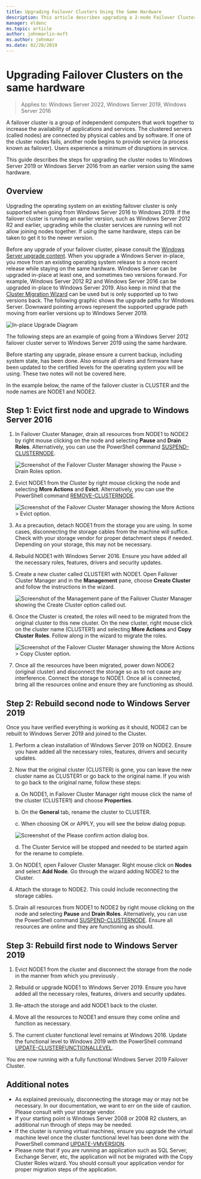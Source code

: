 ```yaml
---
title: Upgrading Failover Clusters Using the Same Hardware
description: This article describes upgrading a 2-node Failover Cluster using the same hardware
manager: eldenc
ms.topic: article
author: johnmarlin-msft
ms.author: johnmar
ms.date: 02/28/2019
---
```


# Upgrading Failover Clusters on the same hardware

>Applies to: Windows Server 2022, Windows Server 2019, Windows Server 2016

A failover cluster is a group of independent computers that work together to increase the availability of applications and services. The clustered servers (called nodes) are connected by physical cables and by software. If one of the cluster nodes fails, another node begins to provide service (a process known as failover). Users experience a minimum of disruptions in service.

This guide describes the steps for upgrading the cluster nodes to Windows Server 2019 or Windows Server 2016 from an earlier version using the same hardware.

## Overview

Upgrading the operating system on an existing failover cluster is only supported when going from Windows Server 2016 to Windows 2019.  If the failover cluster is running an earlier version, such as Windows Server 2012 R2 and earlier, upgrading while the cluster services are running will not allow joining nodes together.  If using the same hardware, steps can be taken to get it to the newer version.

Before any upgrade of your failover cluster, please consult the [Windows Server upgrade content](../get-started/upgrade-overview.md).  When you upgrade a Windows Server in-place, you move from an existing operating system release to a more recent release while staying on the same hardware. Windows Server can be upgraded in-place at least one, and sometimes two versions forward. For example, Windows Server 2012 R2 and Windows Server 2016 can be upgraded in-place to Windows Server 2019.  Also keep in mind that the [Cluster Migration Wizard](https://blogs.msdn.microsoft.com/clustering/2012/06/25/how-to-move-highly-available-clustered-vms-to-windows-server-2012-with-the-cluster-migration-wizard/) can be used but is only supported up to two versions back. The following graphic shows the upgrade paths for Windows Server. Downward pointing arrows represent the supported upgrade path moving from earlier versions up to Windows Server 2019.

![In-place Upgrade Diagram](media/In-Place-Upgrade/In-Place-Upgrade-1.png)

The following steps are an example of going from a Windows Server 2012 failover cluster server to Windows Server 2019 using the same hardware.

Before starting any upgrade, please ensure a current backup, including system state, has been done.  Also ensure all drivers and firmware have been updated to the certified levels for the operating system you will be using.  These two notes will not be covered here.

In the example below, the name of the failover cluster is CLUSTER and the node names are NODE1 and NODE2.

## Step 1: Evict first node and upgrade to Windows Server 2016

1. In Failover Cluster Manager, drain all resources from NODE1 to NODE2 by right mouse clicking on the node and selecting **Pause** and **Drain Roles**.  Alternatively, you can use the PowerShell command [SUSPEND-CLUSTERNODE](/powershell/module/failoverclusters/suspend-clusternode).

    ![Screenshot of the Failover Cluster Manager showing the Pause > Drain Roles option.](media/In-Place-Upgrade/In-Place-Upgrade-2.png)

2. Evict NODE1 from the Cluster by right mouse clicking the node and selecting **More Actions** and **Evict**.  Alternatively, you can use the PowerShell command [REMOVE-CLUSTERNODE](/powershell/module/failoverclusters/remove-clusternode).

    ![Screenshot of the Failover Cluster Manager showing the More Actions > Evict option.](media/In-Place-Upgrade/In-Place-Upgrade-3.png)

3. As a precaution, detach NODE1 from the storage you are using.  In some cases, disconnecting the storage cables from the machine will suffice.  Check with your storage vendor for proper detachment steps if needed.  Depending on your storage, this may not be necessary.

4. Rebuild NODE1 with Windows Server 2016.  Ensure you have added all the necessary roles, features, drivers and security updates.

5. Create a new cluster called CLUSTER1 with NODE1.  Open Failover Cluster Manager and in the **Management** pane, choose **Create Cluster** and follow the instructions in the wizard.

    ![Screenshot of the Management pane of the Failover Cluster Manager showing the Create Cluster option called out.](media/In-Place-Upgrade/In-Place-Upgrade-4.png)

6. Once the Cluster is created, the roles will need to be migrated from the original cluster to this new cluster.  On the new cluster, right mouse click on the cluster name (CLUSTER1) and selecting **More Actions** and **Copy Cluster Roles**.  Follow along in the wizard to migrate the roles.

    ![Screenshot of the Failover Cluster Manager showing the More Actions > Copy Cluster option.](media/In-Place-Upgrade/In-Place-Upgrade-5.png)

7.  Once all the resources have been migrated, power down NODE2 (original cluster) and disconnect the storage so as to not cause any interference.  Connect the storage to NODE1.  Once all is connected, bring all the resources online and ensure they are functioning as should.

## Step 2: Rebuild second node to Windows Server 2019

Once you have verified everything is working as it should, NODE2 can be rebuilt to Windows Server 2019 and joined to the Cluster.

1. Perform a clean installation of Windows Server 2019 on NODE2. Ensure you have added all the necessary roles, features, drivers and security updates.

2. Now that the original cluster (CLUSTER) is gone, you can leave the new cluster name as CLUSTER1 or go back to the original name.  If you wish to go back to the original name, follow these steps:

   a. On NODE1, in Failover Cluster Manager right mouse click the name of the cluster (CLUSTER1) and choose **Properties**.

   b. On the **General** tab, rename the cluster to CLUSTER.

   c. When choosing OK or APPLY, you will see the below dialog popup.

    ![Screenshot of the Please confirm action dialog box.](media/In-Place-Upgrade/In-Place-Upgrade-6.png)

    d. The Cluster Service will be stopped and needed to be started again for the rename to complete.

3. On NODE1, open Failover Cluster Manager.  Right mouse click on **Nodes** and select **Add Node**.  Go through the wizard adding NODE2 to the Cluster.

4. Attach the storage to NODE2. This could include reconnecting the storage cables.

5. Drain all resources from NODE1 to NODE2 by right mouse clicking on the node and selecting **Pause** and **Drain Roles**.  Alternatively, you can use the PowerShell command [SUSPEND-CLUSTERNODE](/powershell/module/failoverclusters/suspend-clusternode).  Ensure all resources are online and they are functioning as should.

## Step 3: Rebuild first node to Windows Server 2019

1. Evict NODE1 from the cluster and disconnect the storage from the node in the manner from which you previously .

2. Rebuild or upgrade NODE1 to Windows Server 2019.  Ensure you have added all the necessary roles, features, drivers and security updates.

3. Re-attach the storage and add NODE1 back to the cluster.

4. Move all the resources to NODE1 and ensure they come online and function as necessary.

5. The current cluster functional level remains at Windows 2016.  Update the functional level to Windows 2019 with the PowerShell command [UPDATE-CLUSTERFUNCTIONALLEVEL](/powershell/module/failoverclusters/update-clusterfunctionallevel).

You are now running with a fully functional Windows Server 2019 Failover Cluster.

## Additional notes

- As explained previously, disconnecting the storage may or may not be necessary.  In our documentation, we want to err on the side of caution.  Please consult with your storage vendor.
- If your starting point is Windows Server 2008 or 2008 R2 clusters, an additional run through of steps may be needed.
- If the cluster is running virtual machines, ensure you upgrade the virtual machine level once the cluster functional level has been done with the PowerShell command [UPDATE-VMVERSION](/powershell/module/hyper-v/update-vmversion).
- Please note that if you are running an application such as SQL Server, Exchange Server, etc, the application will not be migrated with the Copy Cluster Roles wizard.  You should consult your application vendor for proper migration steps of the application.
